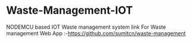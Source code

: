 # Waste-Management-IOT
NODEMCU based IOT Waste management system
link For Waste management Web App :-https://github.com/sumitcn/waste-management
